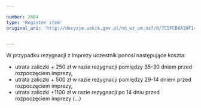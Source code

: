 ```yaml
---

number: 2604
type: 'Register item'
original_uri: 'http://decyzje.uokik.gov.pl/nd_wz_um.nsf/0/7C5FCB8A3AF14888C125792E003A67C8?OpenDocument'


---
```


W przypadku rezygnacji z imprezy uczestnik ponosi następujące koszta: 
- utrata zaliczki + 250 zł w razie rezygnacji pomiędzy 35-30 dniem przed rozpoczęciem imprezy,  
- utrata zaliczki + 500 zł w razie rezygnacji pomiędzy 29-14 dniem przed rozpoczęciem imprezy,  
- utrata zaliczki +1100 zł w razie rezygnacji po 14 dniu przed rozpoczęciem imprezy (...)
